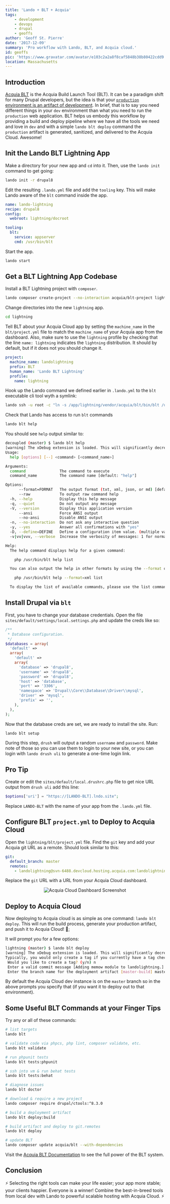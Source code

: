 ```yaml
---
title: 'Lando + BLT + Acquia'
tags:
    - development
    - devops
    - drupal
    - geoffs
author: 'Geoff St. Pierre'
date: '2017-12-09'
summary: 'Pro workflow with Lando, BLT, and Acquia cloud.'
id: geoffs
pic: 'https://www.gravatar.com/avatar/e103c2a2a8f8caf5848b38b80422cdd9'
location: Massachusetts
---
```


Introduction
------------

[Acquia BLT](https://blt.readthedocs.io/en/latest/) is the Acquia Build Launch Tool (BLT). It can be a paradigm shift for many Drupal developers, but the idea is that your [`production` environment is an artifact of development](https://slides-production-artifact.herokuapp.com/#/). In brief, that is to say you need different things in your `dev` environment than what you need to run the `production` web application. BLT helps us embody this workflow by providing a build and deploy pipeline where we have all the tools we need and love in `dev` and with a simple `lando blt deploy` command the `production` artifact is generated, sanitized, and delivered to the Acquia Cloud. Awesome!

Init the Lando BLT Lightning App
--------------------------------

Make a directory for your new app and `cd` into it. Then, use the `lando init` command to get going:

```bash
lando init -r drupal8
```

Edit the resulting `.lando.yml` file and add the `tooling` key. This will make Lando aware of the `blt` command inside the app.

```yaml
name: lando-lightning
recipe: drupal8
config:
  webroot: lightning/docroot

tooling:
  blt:
    service: appserver
    cmd: /usr/bin/blt
```

Start the app.

```bash
lando start
```

Get a BLT Lightning App Codebase
--------------------------------

Install a BLT Lightning project with `composer`.

```bash
lando composer create-project --no-interaction acquia/blt-project lightning
```

Change directories into the new `lightning` app.

```bash
cd lightning
```

Tell BLT about your Acquia Cloud app by setting the `machine_name` in the `blt/project.yml` file to match the `machine_name` of your Acquia app from the dashboard. Also, make sure to use the `lightning` profile by checking that the line `name: lightning` indicates the `lightning` distribution. It should by default, but if it does not you should change it.

```yaml
project:
  machine_name: landolightning
  prefix: BLT
  human_name: 'Lando BLT Lightning'
  profile:
    name: lightning
```

Hook up the Lando command we defined earlier in `.lando.yml` to the `blt` executable cli tool wyth a symlink:

```bash
lando ssh -u root -c "ln -s /app/lightning/vendor/acquia/blt/bin/blt /usr/bin/blt"
```

Check that Lando has access to run `blt` commands

```bash
lando blt help
```

You should see `help` output similar to:

```bash
decoupled (master) $ lando blt help
[warning] The xDebug extension is loaded. This will significantly decrease performance.
Usage:
  help [options] [--] <command> [<command_name>]

Arguments:
  command               The command to execute
  command_name          The command name [default: "help"]

Options:
      --format=FORMAT   The output format (txt, xml, json, or md) [default: "txt"]
      --raw             To output raw command help
  -h, --help            Display this help message
  -q, --quiet           Do not output any message
  -V, --version         Display this application version
      --ansi            Force ANSI output
      --no-ansi         Disable ANSI output
  -n, --no-interaction  Do not ask any interactive question
  -y, --yes             Answer all confirmations with "yes"
  -D, --define=DEFINE   Define a configuration item value. (multiple values allowed)
  -v|vv|vvv, --verbose  Increase the verbosity of messages: 1 for normal output, 2 for more verbose output and 3 for debug

Help:
  The help command displays help for a given command:

    php /usr/bin/blt help list

  You can also output the help in other formats by using the --format option:

    php /usr/bin/blt help --format=xml list

  To display the list of available commands, please use the list command.
```

Install Drupal via `blt`
------------------------

First, you have to change your database credentials. Open the file `sites/default/settings/local.settings.php` and update the creds like so:

```php
/**
 * Database configuration.
 */
$databases = array(
  'default' =>
  array(
    'default' =>
    array(
      'database' => 'drupal8',
      'username' => 'drupal8',
      'password' => 'drupal8',
      'host' => 'database',
      'port' => '3306',
      'namespace' => 'Drupal\\Core\\Database\\Driver\\mysql',
      'driver' => 'mysql',
      'prefix' => '',
    ),
  ),
);
```

Now that the database creds are set, we are ready to install the site. Run:

```bash
lando blt setup
```

During this step, `drush` will output a random `username` and `password`. Make note of those so you can use them to login to your new site, or you can login with `lando drush uli` to generate a one-time login link.

Pro Tip
-------

Create or edit the `sites/default/local.drushrc.php` file to get nice URL output from `drush uli` add this line:

```php
$options['uri'] = "https://[LANDO-BLT].lndo.site";
```

Replace `LANDO-BLT` with the name of your app from the `.lando.yml` file.

Configure BLT `project.yml` to Deploy to Acquia Cloud
-----------------------------------------------------

Open the `lightning/blt/project.yml` file. Find the `git` key and add your Acquia git URL as a remote. Should look similar to this:

```yaml
git:
  default_branch: master
  remotes:
    - landolightning@svn-6488.devcloud.hosting.acquia.com:landolightning.git
```

Replace the `git` URL with a URL from your Acquia Cloud dashboard.

<center>
  <img src="/images/articles/lando-blt-acquia/acquia-dash.jpg" alt="Acquia Cloud Dashboard Screenshot" />
</center>

Deploy to Acquia Cloud
----------------------

Now deploying to Acquia cloud is as simple as one command: `lando blt deploy`. This will run the build process, generate your production artifact, and push it to Acquia Cloud! 💯;

It will prompt you for a few options:

```bash
lightning (master) $ lando blt deploy
[warning] The xDebug extension is loaded. This will significantly decrease performance.
Typically, you would only create a tag if you currently have a tag checked out on your source repository.
 Would you like to create a tag? (y/n) n
 Enter a valid commit message [Adding memow module to landolightning.]
 Enter the branch name for the deployment artifact [master-build] master
```

By default the Acquia Cloud dev instance is on the `master` branch so in the above prompts you specify that (if you want it to deploy out to that environment).

Some Useful BLT Commands at your Finger Tips
--------------------------------------------

Try any or all of these commands:

```bash
# list targets
lando blt

# validate code via phpcs, php lint, composer validate, etc.
lando blt validate

# run phpunit tests
lando blt tests:phpunit

# ssh into vm & run behat tests
lando blt tests:behat

# diagnose issues
lando blt doctor

# download & require a new project
lando composer require drupal/ctools:^8.3.0

# build a deployment artifact
lando blt deploy:build

# build artifact and deploy to git.remotes
lando blt deploy

# update BLT
lando composer update acquia/blt --with-dependencies
```

Visit the [Acquia BLT Documentation](https://blt.readthedocs.io/en/latest/) to see the full power of the BLT system.

Conclusion
----------

⚡ Selecting the right tools can make your life easier; your app more stable; your clients happier. Everyone is a winner! Combine the best-in-breed tools from local dev with Lando to powerful scalable hosting with Acquia Cloud. ⚡
